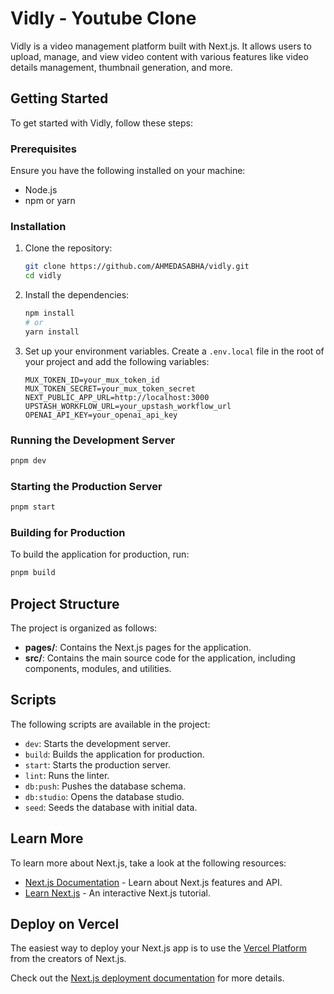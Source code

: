 # Vidly - Youtube Clone

Vidly is a video management platform built with Next.js. It allows users to upload, manage, and view video content with various features like video details management, thumbnail generation, and more.

## Getting Started

To get started with Vidly, follow these steps:

### Prerequisites

Ensure you have the following installed on your machine:

- Node.js
- npm or yarn

### Installation

1. Clone the repository:

   ```bash
   git clone https://github.com/AHMEDASABHA/vidly.git
   cd vidly
   ```

2. Install the dependencies:

   ```bash
   npm install
   # or
   yarn install
   ```

3. Set up your environment variables. Create a `.env.local` file in the root of your project and add the following variables:

   ```env
   MUX_TOKEN_ID=your_mux_token_id
   MUX_TOKEN_SECRET=your_mux_token_secret
   NEXT_PUBLIC_APP_URL=http://localhost:3000
   UPSTASH_WORKFLOW_URL=your_upstash_workflow_url
   OPENAI_API_KEY=your_openai_api_key
   ```

### Running the Development Server

```bash
pnpm dev
```

### Starting the Production Server

```bash
pnpm start
```

### Building for Production

To build the application for production, run:

```bash
pnpm build
```

## Project Structure

The project is organized as follows:

- **pages/**: Contains the Next.js pages for the application.
- **src/**: Contains the main source code for the application, including components, modules, and utilities.

## Scripts

The following scripts are available in the project:

- `dev`: Starts the development server.
- `build`: Builds the application for production.
- `start`: Starts the production server.
- `lint`: Runs the linter.
- `db:push`: Pushes the database schema.
- `db:studio`: Opens the database studio.
- `seed`: Seeds the database with initial data.

## Learn More

To learn more about Next.js, take a look at the following resources:

- [Next.js Documentation](https://nextjs.org/docs) - Learn about Next.js features and API.
- [Learn Next.js](https://nextjs.org/learn) - An interactive Next.js tutorial.

## Deploy on Vercel

The easiest way to deploy your Next.js app is to use the [Vercel Platform](https://vercel.com/new) from the creators of Next.js.

Check out the [Next.js deployment documentation](https://nextjs.org/docs/deployment) for more details.
